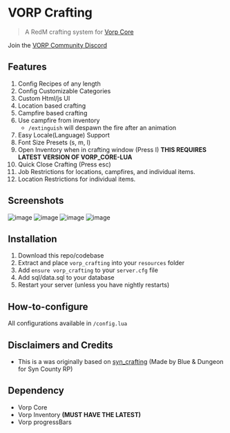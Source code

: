 # VORP Crafting

> A RedM crafting system for [Vorp Core](http://docs.vorpcore.com:3000/)

Join the [VORP Community Discord](https://discord.gg/23MPbQ6)

## Features
1. Config Recipes of any length
2. Config Customizable Categories
3. Custom Html/js UI
4. Location based crafting
5. Campfire based crafting
6. Use campfire from inventory
    - `/extinguish` will despawn the fire after an animation
7. Easy Locale(Language) Support
8. Font Size Presets (s, m, l)
9. Open Inventory when in crafting window (Press I) **THIS REQUIRES LATEST VERSION OF VORP_CORE-LUA**
10. Quick Close Crafting (Press esc)
11. Job Restrictions for locations, campfires, and individual items.
12. Location Restrictions for individual items.

## Screenshots
![image](https://user-images.githubusercontent.com/10902965/172357337-a6e0be47-82df-4ccd-b851-0f9fab3054cf.png)
![image](https://user-images.githubusercontent.com/10902965/172357508-ed818155-59d9-4f01-a0ff-180395df98c4.png)
![image](https://user-images.githubusercontent.com/10902965/172357712-0d486141-dcc1-40d3-ad90-1b3e8b0b5fca.png)
![image](https://user-images.githubusercontent.com/10902965/172358344-ffb05bac-c6d2-4ca4-a7d3-4a3399d25425.png)

## Installation
1. Download this repo/codebase
2. Extract and place `vorp_crafting` into your `resources` folder
3. Add `ensure vorp_crafting` to your `server.cfg` file
4. Add sql/data.sql to your database
5. Restart your server (unless you have nightly restarts)

## How-to-configure
All configurations available in `/config.lua`

## Disclaimers and Credits
- This is a was originally based on [syn_crafting](https://github.com/kamelzarandah/syn_crafting) (Made by Blue & Dungeon for Syn County RP)

## Dependency
 - Vorp Core
 - Vorp Inventory **(MUST HAVE THE LATEST)**
 - Vorp progressBars

